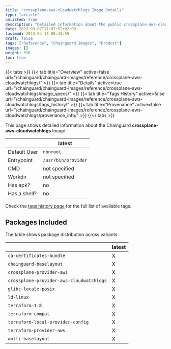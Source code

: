 ```yaml
---
title: "crossplane-aws-cloudwatchlogs Image Details"
type: "article"
unlisted: true
description: "Detailed information about the public crossplane-aws-cloudwatchlogs Chainguard Image."
date: 2023-03-07T11:07:52+02:00
lastmod: 2024-04-18 00:43:55
draft: false
tags: ["Reference", "Chainguard Images", "Product"]
images: []
weight: 550
toc: true
---
```


{{< tabs >}}
{{< tab title="Overview" active=false url="/chainguard/chainguard-images/reference/crossplane-aws-cloudwatchlogs/" >}}
{{< tab title="Details" active=true url="/chainguard/chainguard-images/reference/crossplane-aws-cloudwatchlogs/image_specs/" >}}
{{< tab title="Tags History" active=false url="/chainguard/chainguard-images/reference/crossplane-aws-cloudwatchlogs/tags_history/" >}}
{{< tab title="Provenance" active=false url="/chainguard/chainguard-images/reference/crossplane-aws-cloudwatchlogs/provenance_info/" >}}
{{</ tabs >}}

This page shows detailed information about the Chainguard **crossplane-aws-cloudwatchlogs** Image.

|              | latest              |
|--------------|---------------------|
| Default User | `nonroot`           |
| Entrypoint   | `/usr/bin/provider` |
| CMD          | not specified       |
| Workdir      | not specified       |
| Has apk?     | no                  |
| Has a shell? | no                  |

Check the [tags history page](/chainguard/chainguard-images/reference/crossplane-aws-cloudwatchlogs/tags_history/) for the full list of available tags.

## Packages Included
The table shows package distribution across variants.

|                                          | latest |
|------------------------------------------|--------|
| `ca-certificates-bundle`                 | X      |
| `chainguard-baselayout`                  | X      |
| `crossplane-provider-aws`                | X      |
| `crossplane-provider-aws-cloudwatchlogs` | X      |
| `glibc-locale-posix`                     | X      |
| `ld-linux`                               | X      |
| `terraform-1.8`                          | X      |
| `terraform-compat`                       | X      |
| `terraform-local-provider-config`        | X      |
| `terraform-provider-aws`                 | X      |
| `wolfi-baselayout`                       | X      |

